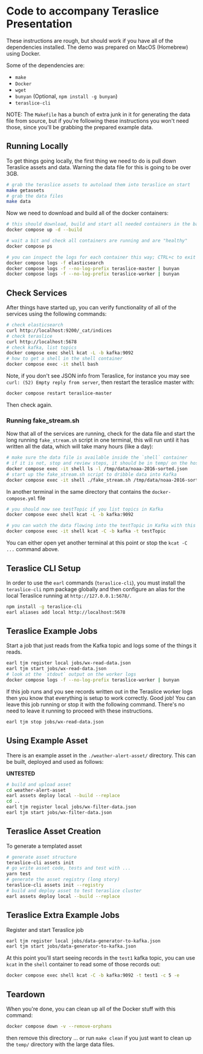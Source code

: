 # Code to accompany Teraslice Presentation

These instructions are rough, but should work if you have all of the
dependencies installed.  The demo was prepared on MacOS (Homebrew) using Docker.

Some of the dependencies are:

* `make`
* `Docker`
* `wget`
* `bunyan` (Optional, `npm install -g bunyan`)
* `teraslice-cli`

NOTE: The `Makefile` has a bunch of extra junk in it for generating the data
file from source, but if you're following these instructions you won't need
those, since you'll be grabbing the prepared example data.

## Running Locally

To get things going locally, the first thing we need to do is pull down
Teraslice assets and data.  Warning the data file for this is going to be over
3GB.

```bash
# grab the teraslice assets to autoload them into teraslice on start
make getassets
# grab the data files
make data
```

Now we need to download and build all of the docker containers:

```bash
# this should download, build and start all needed containers in the background
docker compose up -d --build

# wait a bit and check all containers are running and are "healthy"
docker compose ps

# you can inspect the logs for each container this way; CTRL+c to exit
docker compose logs -f elasticsearch
docker compose logs -f --no-log-prefix teraslice-master | bunyan
docker compose logs -f --no-log-prefix teraslice-worker | bunyan
```

## Check Services

After things have started up, you can verify functionality of all of the
services using the following commands:

```bash
# check elasticsearch
curl http://localhost:9200/_cat/indices
# check teraslice
curl http://localhost:5678
# check kafka, list topics
docker compose exec shell kcat -L -b kafka:9092
# how to get a shell in the shell container
docker compose exec -it shell bash
```

Note, if you don't see JSON info from Teraslice, for instance you may see
`curl: (52) Empty reply from server`, then restart the teraslice master with:

```bash
docker compose restart teraslice-master
```

Then check again.

### Running fake_stream.sh

Now that all of the services are running, check for the data file and start
the long running `fake_stream.sh` script in one terminal, this will run until
it has written all the data, which will take many hours (like a day):

```bash
# make sure the data file is available inside the `shell` container
# if it is not, stop and review steps, it should be in temp/ on the host
docker compose exec -it shell ls -l /tmp/data/noaa-2016-sorted.json
# start up the fake_stream.sh script to dribble data into Kafka
docker compose exec -it shell ./fake_stream.sh /tmp/data/noaa-2016-sorted.json
```

In another terminal in the same directory that contains the `docker-compose.yml`
file

```bash
# you should now see testTopic if you list topics in Kafka
docker compose exec shell kcat -L -b kafka:9092

# you can watch the data flowing into the testTopic in Kafka with this
docker compose exec -it shell kcat -C -b kafka -t testTopic
```

You can either open yet another terminal at this point or stop the
`kcat -C ...` command above.

## Teraslice CLI Setup

In order to use the `earl` commands (`teraslice-cli`), you must install the
`teraslice-cli` npm package globally and then configure an alias for the local
Teraslice running at `http://127.0.0.1:5678/`.

```bash
npm install -g teraslice-cli
earl aliases add local http://localhost:5678
```

## Teraslice Example Jobs

Start a job that just reads from the Kafka topic and logs some of the things
it reads.

```bash
earl tjm register local jobs/wx-read-data.json
earl tjm start jobs/wx-read-data.json
# look at the `stdout` output on the worker logs
docker compose logs -f --no-log-prefix teraslice-worker | bunyan
```

If this job runs and you see records written out in the Teraslice worker logs
then you know that everything is setup to work correctly.  Good job!  You can
leave this job running or stop it with the following command.  There's no
need to leave it running to proceed with these instructions.

```bash
earl tjm stop jobs/wx-read-data.json
```

## Using Example Asset

There is an example asset in the `./weather-alert-asset/` directory.  This can
be built, deployed and used as follows:

**UNTESTED**

```bash
# build and upload asset
cd weather-alert-asset
earl assets deploy local --build --replace
cd ..
earl tjm register local jobs/wx-filter-data.json
earl tjm start jobs/wx-filter-data.json
```


## Teraslice Asset Creation

To generate a templated asset

```bash
# generate asset structure
teraslice-cli assets init
# go write asset code, tests and test with ...
yarn test
# generate the asset registry (long story)
teraslice-cli assets init --registry
# build and deploy asset to test teraslice cluster
earl assets deploy local --build --replace
```

## Teraslice Extra Example Jobs

Register and start Teraslice job

```bash
earl tjm register local jobs/data-generator-to-kafka.json
earl tjm start jobs/data-generator-to-kafka.json
```

At this point you'll start seeing records in the `test1` kafka topic, you can
use `kcat` in the `shell` container to read some of those records out:

```bash
docker compose exec shell kcat -C -b kafka:9092 -t test1 -c 5 -e
```

## Teardown

When you're done, you can clean up all of the Docker stuff with this command:

```bash
docker compose down -v --remove-orphans
```

then remove this directory ... or run `make clean` if you just want to clean up
the `temp/` directory with the large data files.
